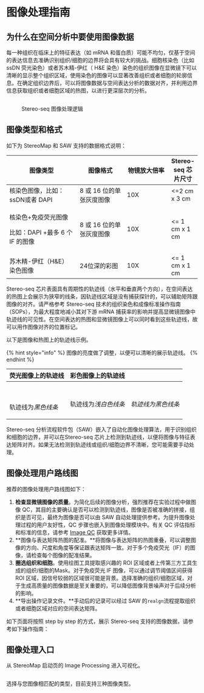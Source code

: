 # 图像处理指南

## 为什么在空间分析中要使用图像数据

每一种组织在临床上的特征表达（如 mRNA 和蛋白质）可能不均匀，仅基于空间的表达信息去准确识别组织/细胞的边界将会具有较大的挑战。细胞核染色（比如 ssDN 荧光染色）或者苏木精-伊红（ H&E 染色）染色的组织图像在显微镜下可以清晰的显示整个组织区域，使用染色的图像可以显著改善组织或者细胞的轮廓信息。在确定组织边界后，可以将图像数据与空间表达分析的数据对齐，并利用边界信息获取组织或者细胞区域的热图，以进行更深层次的分析。

<figure><img src="../../.img/Basic Stereo-seq image processing logic (1).png" alt=""><figcaption><p> Stereo-seq 图像处理逻辑</p></figcaption></figure>

## 图像类型和格式

如下为 StereoMap 和 SAW 支持的数据格式说明：

<table><thead><tr><th width="231">图像类型</th><th width="160">图像格式</th><th width="141">物镜放大倍率</th><th>Stereo-seq 芯片尺寸</th></tr></thead><tbody><tr><td>核染色图像，比如：ssDN或者 DAPI</td><td>8 或 16 位的单张灰度图像</td><td>10X</td><td>&#x3C;=2 cm x 3 cm</td></tr><tr><td><p>核染色+免疫荧光图像</p><p>比如：DAPI +最多 6 个 IF 的图像</p></td><td>8 或 16 位的单张灰度图像</td><td>10X</td><td>&#x3C;= 1 cm x 1 cm</td></tr><tr><td>苏木精-伊红（H&#x26;E）染色图像</td><td>24位深的彩图</td><td>10X</td><td>&#x3C;= 1 cm x 1 cm</td></tr></tbody></table>

Stereo-seq 芯片表面具有周期性的轨迹线（水平和垂直两个方向），在空间表达的热图上会展示为狭窄的线条，因轨迹线区域是没有捕获探针的，可以辅助矩阵跟图像的对齐。请严格参考 Stereo-seq 技术的组织染色和成像标准操作指南（SOPs），为最大程度地减小其对下游 mRNA 捕获率的影响并提高显微镜图像中轨迹线的可见性。在空间表达的热图和显微镜图像上可以同时看到这些轨迹线，故可以用作图像对齐的位置标记。

以下是图像和热图上的轨迹线示例。

{% hint style="info" %}
图像的亮度做了调整，以便可以清晰的展示轨迹线。
{% endhint %}

| 荧光图像上的轨迹线                                                                                                                           | 彩色图像上的轨迹线                                                                                             |                                                                                                                |
| ----------------------------------------------------------------------------------------------------------------------------------- | ----------------------------------------------------------------------------------------------------- | -------------------------------------------------------------------------------------------------------------- |
| <p><img src="../../.img/fluorescence_image_track_lines.png" alt="" data-size="original"></p><p><br>轨迹线为<em>黑色线条</em></p> | <p><img src="../../.img/color_image_track_lines.png" alt=""><br><br>轨迹线为<em>浅白色线条</em></p> | <p><img src="../../.img/bin1_density_heat_map_track_lines.png" alt=""><br><br><em>轨迹线为黑色线条</em></p> |

Stereo-seq 分析流程软件包（SAW）嵌入了自动化图像处理算法，用于识别组织和细胞的边界，并可以在Stereo-seq 芯片上检测到轨迹线，以便将图像与特征表达矩阵对齐。如果无法检测到轨迹线或组织/细胞边界不清晰，您可能需要手动处理。

## 图像处理用户路线图

推荐的图像处理用户路线图如下：

1. **检查显微镜图像的质量**。为简化后续的图像分析，强烈推荐在实验过程中做图像 QC，其目的主要确认是否可以检测到轨迹线，图像是否被准确的拼接，组织是否可见，最终为图像是否可以由 SAW 自动处理提供参考。为提升图像处理过程的用户友好性，QC 步骤也嵌入到图像处理模块中。有关 QC 评估指标和标准的信息，请参考 [Image QC](../xiao-gong-ju-zhi-nan/tu-xiang-zhi-kong-image-qc.md) 获取更多详情。
2. **图像与表达矩阵热图的配准。**将图像与表达矩阵的热图重叠，可以调整图像的方向、尺度和角度等保证跟表达矩阵一致。对于多个免疫荧光（IF）的图像，请检查每个图像的配准结果。
3. **圈选组织和细胞**。使用绘图工具提取感兴趣的 ROI 区域或者上传第三方工具生成的组织/细胞的Mask。对于免疫荧光 IF 图像，可以通过调节阈值区间获得 ROI 区域，因信号较弱的区域很可能是背景。选择准确的组织/细胞区域，对于生成高质量的图像数据是至关重要的，可以降低图像背景噪声对于后续分析的影响。
4. **导出操作记录文件。**手动后的记录可以经过 SAW 的`realgn`流程提取组织或者细胞区域对应的空间表达矩阵。

如下页面将按照 step by step 的方式，展示 Stereo-seq 支持的图像数据，请参考如下操作指南：

## 图像处理入口

从 StereoMap 启动页的 Image Processing 进入可视化。

<figure><img src="../../.img/home page-IP.png" alt=""><figcaption></figcaption></figure>

选择与您图像相匹配的类型，目前支持三种图像类型。

<figure><img src="../../.img/IP step1 (1).png" alt=""><figcaption></figcaption></figure>
